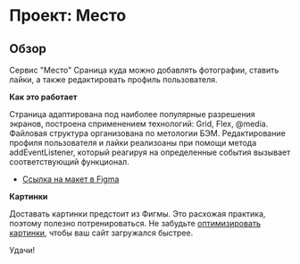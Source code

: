 # Проект: Место

## Обзор

Сервис "Место" Сраница куда можно добавлять фотографии, 
ставить лайки, а также редактировать профиль пользователя.

**Как это работает**

Страница адаптирована под наиболее популярные разрешения экранов, построена сприменением технологий: Grid, Flex, @media.
Файловая структура организована по метологии БЭМ.
Редактирование профиля пользователя и лайки реализоаны при помощи метода addEventListener, который реагируя на определенные события вызывает соответствующий функционал.

* [Ссылка на макет в Figma](https://www.figma.com/file/2cn9N9jSkmxD84oJik7xL7/JavaScript.-Sprint-4?node-id=0%3A1)

**Картинки**

Доставать картинки предстоит из Фигмы. Это расхожая практика, поэтому полезно потренироваться.
Не забудьте [оптимизировать картинки](https://tinypng.com/), чтобы ваш сайт загружался быстрее.

Удачи!
